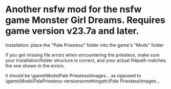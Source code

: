 # Another nsfw mod for the nsfw game Monster Girl Dreams. Requires game version v23.7a and later.

Installation: place the "Pale Priestess" folder into the game's "Mods" folder

if you get missing file errors when encountering the priestess, make sure your installation/folder structure is correct, and your actual filepath matches the one shown in the errors.

it should be
\game\Mods\Pale Priestess\Images\...
as opposed to
\game\Mods\PalePriestess-versionsomethingetc\Pale Priestess\Images\...
